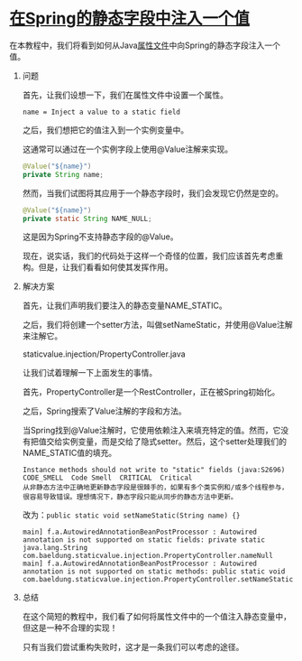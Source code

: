 # [在Spring的静态字段中注入一个值](https://www.baeldung.com/spring-inject-static-field)

在本教程中，我们将看到如何从Java[属性文件](https://www.baeldung.com/java-properties)中向Spring的静态字段注入一个值。

1. 问题

    首先，让我们设想一下，我们在属性文件中设置一个属性。

    `name = Inject a value to a static field`

    之后，我们想把它的值注入到一个实例变量中。

    这通常可以通过在一个实例字段上使用@Value注解来实现。

    ```java
    @Value("${name}")
    private String name;
    ```

    然而，当我们试图将其应用于一个静态字段时，我们会发现它仍然是空的。

    ```java
    @Value("${name}")
    private static String NAME_NULL;
    ```

    这是因为Spring不支持静态字段的@Value。

    现在，说实话，我们的代码处于这样一个奇怪的位置，我们应该首先考虑重构。但是，让我们看看如何使其发挥作用。

2. 解决方案

    首先，让我们声明我们要注入的静态变量NAME_STATIC。

    之后，我们将创建一个setter方法，叫做setNameStatic，并使用@Value注解来注解它。

    staticvalue.injection/PropertyController.java

    让我们试着理解一下上面发生的事情。

    首先，PropertyController是一个RestController，正在被Spring初始化。

    之后，Spring搜索了Value注解的字段和方法。

    当Spring找到@Value注解时，它使用依赖注入来填充特定的值。然而，它没有把值交给实例变量，而是交给了隐式setter。然后，这个setter处理我们的NAME_STATIC值的填充。

    ```warn
    Instance methods should not write to "static" fields (java:S2696)
    CODE_SMELL  Code Smell  CRITICAL  Critical
    从非静态方法中正确地更新静态字段是很棘手的，如果有多个类实例和/或多个线程参与，很容易导致错误。理想情况下，静态字段只能从同步的静态方法中更新。
    ```

    改为：`public static void setNameStatic(String name) {}`

    ```log
    main] f.a.AutowiredAnnotationBeanPostProcessor : Autowired annotation is not supported on static fields: private static java.lang.String com.baeldung.staticvalue.injection.PropertyController.nameNull    
    main] f.a.AutowiredAnnotationBeanPostProcessor : Autowired annotation is not supported on static methods: public static void com.baeldung.staticvalue.injection.PropertyController.setNameStatic(java.lang.String)
    ```

3. 总结

    在这个简短的教程中，我们看了如何将属性文件中的一个值注入静态变量中，但这是一种不合理的实现！

    只有当我们尝试重构失败时，这才是一条我们可以考虑的途径。
